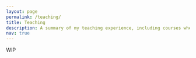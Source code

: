 ```yaml
---
layout: page
permalink: /teaching/
title: Teaching
description: A summary of my teaching experience, including courses where I was the facilitator and where I was an assistant.
nav: true
---
```


WIP